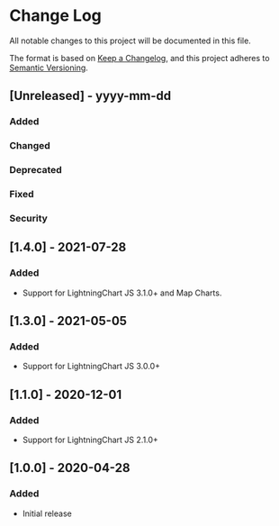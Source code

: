 # Change Log
All notable changes to this project will be documented in this file.

The format is based on [Keep a Changelog](https://keepachangelog.com/en/1.0.0/),
and this project adheres to [Semantic Versioning](https://semver.org/spec/v2.0.0.html).

## [Unreleased] - yyyy-mm-dd
### Added

### Changed

### Deprecated

### Fixed

### Security
## [1.4.0] - 2021-07-28
### Added

- Support for LightningChart JS 3.1.0+ and Map Charts.

## [1.3.0] - 2021-05-05
### Added

- Support for LightningChart JS 3.0.0+
## [1.1.0] - 2020-12-01
### Added

- Support for LightningChart JS 2.1.0+

## [1.0.0] - 2020-04-28
### Added

- Initial release
